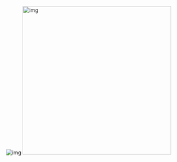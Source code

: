 <div>
<h2></h2>
<img src="https://media.giphy.com/media/2CV88JdrUCOYT5Ec8j/giphy.gif" alt="img"> 
<img src="https://media.giphy.com/media/nGMnDqebzDcfm/giphy.gif" alt="img" width=400px> 

</div>

